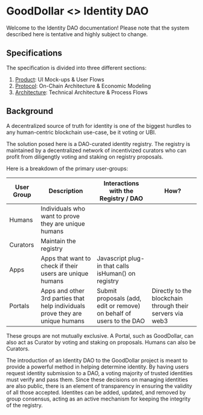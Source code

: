 # GoodDollar <> Identity DAO

Welcome to the Identity DAO documentation! Please note that the system described here is tentative and highly subject to change.

## Specifications

The specification is divided into three different sections:

1. [Product](./docs/product.md): UI Mock-ups & User Flows  
2. [Protocol](./docs/protocol.md): On-Chain Architecture & Economic Modeling  
3. [Architecture](./docs/architecture.md): Technical Architecture & Process Flows  

## Background 

A decentralized source of truth for identity is one of the biggest hurdles to any human-centric blockchain use-case, be it voting or UBI.

The solution posed here is a DAO-curated identity registry. The registry is maintained by a decentralized network of incentivized curators who can profit from diligengtly voting and staking on registry proposals.

Here is a breakdown of the primary user-groups:

| User Group | Description | Interactions with the Registry / DAO | How? |
|-|-|-|-|
| Humans | Individuals who want to prove they are unique humans |  
| Curators | Maintain the registry |  
| Apps | Apps that want to check if their users are unique humans | Javascript plug-in that calls isHuman() on registry |  
| Portals | Apps and other 3rd parties that help individuals prove they are unique humans | Submit proposals (add, edit or remove) on behalf of users to the DAO | Directly to the blockchain through their servers via web3 |  

These groups are not mutually exclusive. A Portal, such as GoodDollar, can also act as Curator by voting and staking on proposals. Humans can also be Curators.

The introduction of an Identity DAO to the GoodDollar project is meant to provide a powerful method in helping determine identity. By having users request identity submission to a DAO, a voting majority of trusted identities must verify and pass them. Since these decisions on managing identities are also public, there is an element of transparency in ensuring the validity of all those accepted. Identites can be added, updated, and removed by group consensus, acting as an active mechanism for keeping the integrity of the registry.

